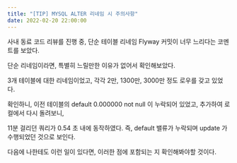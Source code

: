 ```yaml
---
title: "[TIP] MYSQL ALTER 리네임 시 주의사항"
date: 2022-02-20 22:00:00
---
```


사내 동료 코드 리뷰를 진행 중, 단순 테이블 리네임 Flyway 커밋이 너무 느리다는 코멘트를 보았다.

단순 리네임이라면, 특별히 느릴만한 이유가 없어서 확인해보았다.

3개 테이블에 대한 리네임이었고, 각각 2만, 1300만, 3000만 정도 로우를 갖고 있었다.

확인하니, 이전 테이블의 default 0.000000 not null 이 누락되어 있었고, 추가하여 로컬에서 다시 돌려보니,

11분 걸리던 쿼리가 0.54 초 내에 동작하였다. 즉, default 밸류가 누락되며 update 가 수행되었던 것으로 보인다.

다음에 나한테도 이런 일이 있다면, 이러한 점에 포함되는 지 확인해봐야할 것이다.

